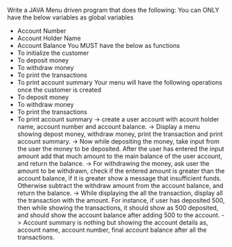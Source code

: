 Write a JAVA Menu driven program that does the following:
You can ONLY have the below variables as global variables
* Account Number
* Account Holder Name
* Account Balance
You MUST have the below as functions
* To initialize the customer
* To deposit money
* To withdraw money
* To print the transactions
* To print account summary
Your menu will have the following operations once the customer is created
* To deposit money
* To withdraw money
* To print the transactions
* To print account summary
-> create a user account with acount holder name, account number and account balance.
-> Display a menu showing depost money, withdraw money, print the transaction and print account summary.
-> Now while depositing the money, take input from the user the money to be deposited. After the user has entered the input amount add that much amount to the main balance of the user account, and return the balance.
-> For withdrawing the money, ask user the amount to be withdrawn, check if the entered amount is greater than the account balance, if it is greater show a message that insufficient funds. Otherwise subtract the withdraw amount from the account balance, and return the balance.
-> While displaying the all the transaction, display all the transaction with the amount. For instance, if user has deposited 500, then while showing the transactions, it should show as 500 deposited, and should show the account balance after adding 500 to the account.
-> Account summary is nothing but showing the account details as, account name, account number, final account balance after all the transactions.